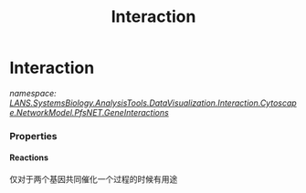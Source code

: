 ﻿---
title: Interaction
---

# Interaction
_namespace: [LANS.SystemsBiology.AnalysisTools.DataVisualization.Interaction.Cytoscape.NetworkModel.PfsNET.GeneInteractions](N-LANS.SystemsBiology.AnalysisTools.DataVisualization.Interaction.Cytoscape.NetworkModel.PfsNET.GeneInteractions.html)_






### Properties

#### Reactions
仅对于两个基因共同催化一个过程的时候有用途
